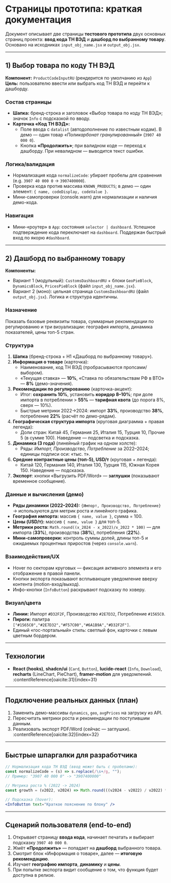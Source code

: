 # Страницы прототипа: краткая документация

Документ описывает две страницы **тестового прототипа** двух основных страниц проекта: **ввод кода ТН ВЭД** и **дашборд по выбранному товару**. Основано на исходниках `input_obj_name.jsx` и `output_obj.jsx`.

---

## 1) Выбор товара по коду ТН ВЭД

**Компонент:** `ProductCodeInputRU` (рендерится по умолчанию из `App`)
**Цель:** пользователю ввести или выбрать код ТН ВЭД и перейти к дашборду.

### Состав страницы
- **Шапка:** бренд-строка и заголовок «Выбор товара по коду ТН ВЭД»; значок `Info` с подсказкой по вводу.
- **Карточка «Код ТН ВЭД»:**
  - Поле ввода с `datalist` (автодополнение по известным кодам). В демо — один товар *«Поликарбонат гранулированный»* (`3907 40 000 0`).
  - Кнопка **«Продолжить»**; при валидном коде — переход к дашборду. При невалидном — выводится текст ошибки.

### Логика/валидация
- Нормализация кода `normalizeCode`: убирает пробелы для сравнения (e.g. `3907 40 000 0` → `3907400000`).
- Проверка кода против массива `KNOWN_PRODUCTS`; в демо — один элемент: `{ name, codeDisplay, codeValue }`.
- Мини-самопроверки (console.warn) для нормализации и наличия демо-кода.

### Навигация
- Мини-«роутер» в `App`: состояния `selector | dashboard`. Успешное подтверждение кода переключает на `dashboard`. Поддержан быстрый вход по якорю `#dashboard`.

---

## 2) Дашборд по выбранному товару

**Компоненты:**  
- Вариант 1 (модульный): `CustomsDashboardRU` + блоки `GeoPieBlock`, `DynamicsBlock`, `PricesPieBlock` (файл `input_obj_name.jsx`). 
- Вариант 2 (моно): цельная страница `CustomsDashboardRU` (файл `output_obj.jsx`). Логика и структура идентичны.

### Назначение
Показать базовые реквизиты товара, суммарные рекомендации по регулированию и три визуализации: география импорта, динамика показателей, цены топ-5 стран.

### Структура
1. **Шапка** (бренд-строка + H1 «Дашборд по выбранному товару»).
2. **Информация о товаре** (карточка):
   - Наименование, код ТН ВЭД (пробрасываются пропсами/выбором).  
   - «Текущая ставка» — **10%**, «Ставка по обязательствам РФ в ВТО» — **8%** (демо-значения).
3. **Рекомендации по регулированию** (карточка-акцент):
   - Итог: **сохранить 10%**, установить **коридор 8–10%**; при доле импорта в потреблении > **55%** — **тарифная квота** (до порога 8%, сверх — 10%).
   - Быстрые метрики 2022→2024: импорт **33%**, производство **38%**, потребление **22%** (расчёт по демо-рядам).
4. **Географическая структура импорта** (круговая диаграмма + правая легенда):  
   - Доли стран: Китай 45, Германия 25, Италия 15, Турция 10, Прочие 5 (в сумме 100). Наведение — подсветка и подсказка.
5. **Динамика (3 года)** (линейный график на одном холсте):  
   - Ряды: *Импорт, Производство, Потребление* за 2022–2024; единицы подписи оси: «тыс. т».
6. **Средние контрактные цены (топ-5), USD/т** (круговая + легенда):  
   - Китай 120, Германия 140, Италия 130, Турция 115, Южная Корея 150. Наведение — подсказка.
7. **Экспорт**: кнопки «Выгрузить PDF/Word» — **заглушки** (показывают временное сообщение).

### Данные и вычисления (демо)
- **Ряды динамики (2022–2024):** `{Импорт, Производство, Потребление}` → используются для метрик роста и линейного графика.
- **География импорта:** массив `{ name, value }`, сумма = 100.
- **Цены (USD/т):** массив `{ name, value }` для топ-5.
- **Метрики роста:** `Math.round((x_2024 - x_2022)/x_2022 * 100)` — для импорта (**33%**), производства (**38%**), потребления (**22%**).
- **Мини-самопроверки:** контроль суммы долей, длины топ-5 и ожидаемых процентных приростов (через `console.warn`).

### Взаимодействия/UX
- Hover по секторам круговых — фиксация активного элемента и его отображение в правой панели.
- Кнопки экспорта показывают всплывающее уведомление вверху контента (motion-вход/выход).
- Инфо-кнопки (`InfoButton`) раскрывают подсказку по ховеру.

### Визуал/цвета
- **Линии:** Импорт `#D32F2F`, Производство `#2E7D32`, Потребление `#1565C0`.  
- **Пироги:** палитра `["#1565C0","#2E7D32","#F57C00","#6A1B9A","#D32F2F"]`.  
- Единый «гос-портальный» стиль: светлый фон, карточки с левым цветным бордером.

---

## Технологии

- **React (hooks)**, **shadcn/ui** (`Card`, `Button`), **lucide-react** (`Info`, `Download`), **recharts** (LineChart, PieChart), **framer-motion** для уведомлений. :contentReference[oaicite:31]{index=31}

---

## Подключение реальных данных (план)

1. Заменить демо-массивы `dynamics`, `geo`, `avgPrices` на загрузку из API.  
2. Пересчитать метрики роста и рекомендации по поступившим данным.  
3. Реализовать экспорт PDF/Word (сейчас — заглушки). :contentReference[oaicite:32]{index=32}

---

## Быстрые шпаргалки для разработчика

```js
// Нормализация кода ТН ВЭД (ввод может быть с пробелами):
const normalizeCode = (s) => s.replace(/\s+/g, "");
// Пример: "3907 40 000 0" -> "3907400000"
```


```js
// Метрика роста % (2022 -> 2024)
const growth = (v2022, v2024) => Math.round(((v2024 - v2022) / v2022) * 100);
```


```jsx
// Подсказка (hover):
<InfoButton text="Краткое пояснение по блоку" />
```


---

## Сценарий пользователя (end-to-end)

1. Открывает страницу **ввода кода**, начинает печатать и выбирает подсказку `3907 40 000 0`.  
2. Жмёт **«Продолжить»** — попадает на **дашборд** выбранного товара.  
3. Смотрит блок «Информация о товаре», далее — **итоговую рекомендацию**.  
4. Изучает **географию импорта**, **динамику** и **цены**.  
5. При попытке экспорта видит сообщение о том, что функция будет доступна в релизе.
